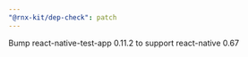 ```yaml
---
"@rnx-kit/dep-check": patch
---
```


Bump react-native-test-app 0.11.2 to support react-native 0.67
